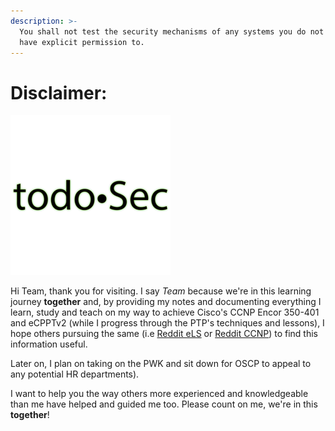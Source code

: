 ```yaml
---
description: >-
  You shall not test the security mechanisms of any systems you do not own or
  have explicit permission to.
---
```


# Disclaimer:

![TODO&#x2022;SEC](.gitbook/assets/resizedlogo3todosec.png)

Hi Team, thank you for visiting. I say _Team_ because we're in this learning journey **together** and, by providing my notes and documenting everything I learn, study and teach on my way to achieve Cisco's CCNP Encor 350-401 and eCPPTv2 \(while I progress through the PTP's techniques and lessons\), I hope others pursuing the same \(i.e [Reddit eLS](https://www.reddit.com/r/eLearnSecurity/) or [Reddit CCNP](https://www.reddit.com/r/ccnp/)\) to find this information useful. 

Later on, I plan on taking on the PWK and sit down for OSCP to appeal to any potential HR departments\). 

I want to help you the way others more experienced and knowledgeable than me have helped and guided me too. Please count on me, we're in this **together**!

